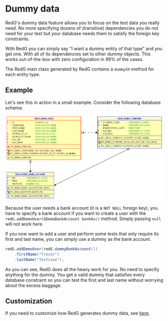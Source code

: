 # Dummy data

RedG's dummy data feature allows you to focus on the test data you really need. No more specifying dozens of (transitive)
dependencies you do not need for your test but your database needs them to satisfy the foreign key constraints.

With RedG you can simply say "I want a dummy entity of that type" and you get one. With all of its dependencies
set to other dummy objects. This works out-of-the-box with zero configuration in 99% of the cases.

The RedG main class generated by RedG contains a `dummyXX` method for each entity type.

## Example

Let's see this in action in a small example. Consider the following database schema:

![The example schema](../img/demo-schema.png)

Because the user needs a bank account (it is a `NOT NULL` foreign key), you have to specify a bank account if you
want to create a user with the `redG.addDemoUser(GDemoBankAccount bankAcc)` method. Simply passing `null` will not
work here.

If you now want to add a user and perform some tests that only require its first and last name, you can simply use a dummy
as the bank account.

````java
redG.addDemoUser(redG.dummyBankAccount())
    .firstName("Trevor")
    .lastName("Testcase");
````

As you can see, RedG does all the heavy work for you. No need to specify anything for the dummy. You get a valid dummy that 
satisfies every database constraint so you can test the first and last name without worrying about the excess baggage.

## Customization

If you need to customize how RedG generates dummy data, see [here](../customization/runtime/dummy_factory.md).